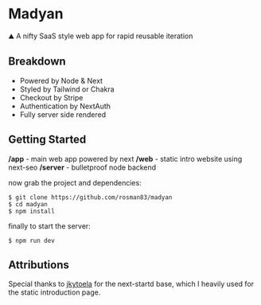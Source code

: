 # Madyan

⛰️ A nifty SaaS style web app for rapid reusable iteration

## Breakdown

- Powered by Node & Next
- Styled by Tailwind or Chakra
- Checkout by Stripe
- Authentication by NextAuth
- Fully server side rendered

## Getting Started

**/app** - main web app powered by next
**/web** - static intro website using next-seo
**/server** - bulletproof node backend

now grab the project and dependencies:

```
$ git clone https://github.com/rosman83/madyan
$ cd madyan
$ npm install
```

finally to start the server:

```
$ npm run dev
```

## Attributions

Special thanks to [jkytoela](https://github.com/jkytoela/next-startd) for the next-startd base, which I heavily used
for the static introduction page.
